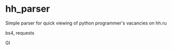 # hh_parser

Simple parser for quick viewing of python programmer's vacancies on hh.ru

bs4, requests

GI
